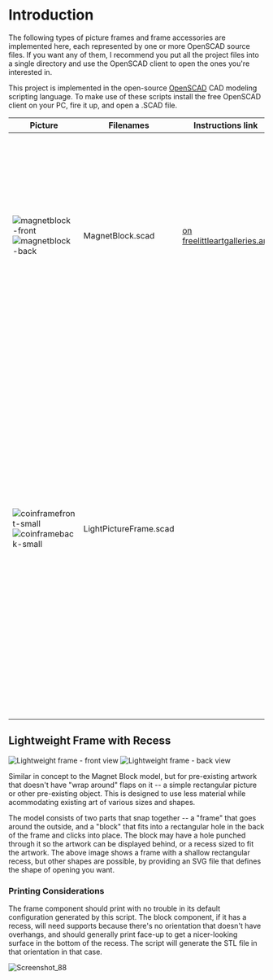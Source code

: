 # Introduction

The following types of picture frames and frame accessories are implemented here, each represented by one or more OpenSCAD source files. If you want any of them, I recommend you put all the project files into a single directory and use the OpenSCAD client to open the ones you're interested in.

This project is implemented in the open-source [OpenSCAD](https://openscad.org) CAD modeling scripting language. To make use of these scripts install the free OpenSCAD client on your PC, fire it up, and open a .SCAD file.

| Picture | Filenames | Instructions link | Remarks |
| - | - | - | - |
| ![magnetblock-front](https://github.com/MethylBromide/mini-picture-frames/assets/12117008/f84bafbe-9739-4749-924e-447b3031b968) ![magnetblock-back](https://github.com/MethylBromide/mini-picture-frames/assets/12117008/ba1633df-ce3e-456d-99ee-54292ee1a0af) | MagnetBlock.scad | [on freelittleartgalleries.art](https://freelittleartgalleries.art/2024/05/3d-printed-clear-sided-magnet-template/) | **Magnet Block** is a 3D-printed holder for mounting small artwork on a refrigerator magnet, wrap-around style so the picture continues onto the edges behind a transparent "shell". |
| ![coinframefront-small](https://github.com/MethylBromide/mini-picture-frames/assets/12117008/8f033dfc-cad1-4064-b35d-47ca11bde5e2) ![coinframeback-small](https://github.com/MethylBromide/mini-picture-frames/assets/12117008/c44c4524-9b3a-405b-b8d2-6719bc01056a) | LightPictureFrame.scad |  | **Lightweight Frame with Recess** is a more traditional style picture frame designed for light weight. It has an optional recess or cutout in the back in a variety of shapes, to make it easy to center a smaller work in a "mat" or to create a cup to contain a deeper work. These photos show one that has a cutout to display both sides of a coin. |



## Lightweight Frame with Recess
![Lightweight frame - front view](https://github.com/users/MethylBromide/projects/3/assets/12117008/8eecb208-47fa-428b-9ce9-6b7115a941ad) ![Lightweight frame - back view](https://github.com/users/MethylBromide/projects/3/assets/12117008/3fc240dd-9a6f-4154-b57b-8739f87276c5)

Similar in concept to the Magnet Block model, but for pre-existing artwork that doesn't have "wrap around" flaps on it -- a simple rectangular picture or other pre-existing object. This is designed to use less material while acommodating existing art of various sizes and shapes.

The model consists of two parts that snap together -- a "frame" that goes around the outside, and a "block" that fits into a rectangular hole in the back of the frame and clicks into place. The block may have a hole punched through it so the artwork can be displayed behind, or a recess sized to fit the artwork. The above image shows a frame with a shallow rectangular recess, but other shapes are possible, by providing an SVG file that defines the shape of opening you want.

### Printing Considerations

The frame component should print with no trouble in its default configuration generated by this script. The block component, if it has a recess, will need supports because there's no orientation that doesn't have overhangs, and should generally print face-up to get a nicer-looking surface in the bottom of the recess. The script will generate the STL file in that orientation in that case.

![Screenshot_88](https://github.com/MethylBromide/magnet-block/assets/12117008/134dce1a-827c-4ac5-9de1-860b828ff4db)
